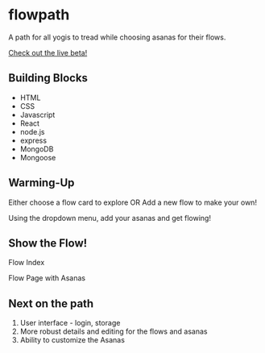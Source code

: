 # flowpath
A path for all yogis to tread while choosing asanas for their flows.

[Check out the live beta!](https://main--jovial-hotteok-cbd4ac.netlify.app/flows)

## Building Blocks
- HTML
- CSS
- Javascript
- React
- node.js
- express
- MongoDB
- Mongoose

## Warming-Up
Either choose a flow card to explore
OR
Add a new flow to make your own!

Using the dropdown menu, add your asanas and get flowing!

## Show the Flow!

Flow Index
![]()

Flow Page with Asanas
![]()

## Next on the path
1. User interface - login, storage
2. More robust details and editing for the flows and asanas
3. Ability to customize the Asanas
